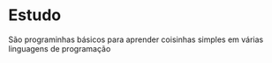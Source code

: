 # Estudo
São programinhas básicos para aprender coisinhas simples em várias linguagens de programação
